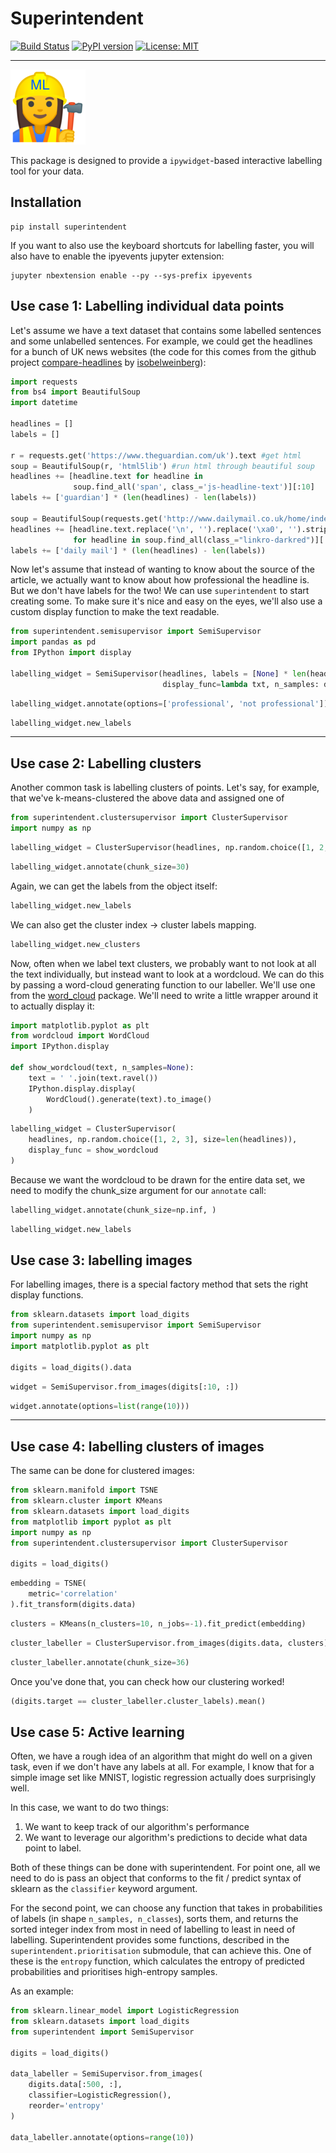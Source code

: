
# Superintendent

[![Build Status](https://travis-ci.org/janfreyberg/superintendent.svg?branch=master)](https://travis-ci.org/janfreyberg/superintendent)
[![PyPI version](https://badge.fury.io/py/superintendent.svg)](https://badge.fury.io/py/superintendent)
[![License: MIT](https://img.shields.io/badge/License-MIT-yellow.svg)](https://opensource.org/licenses/MIT)


---

![](logo.png)

This package is designed to provide a `ipywidget`-based interactive labelling tool for your data.

## Installation

```
pip install superintendent
```

If you want to also use the keyboard shortcuts for labelling faster, you will
also have to enable the ipyevents jupyter extension:

```
jupyter nbextension enable --py --sys-prefix ipyevents
```


## Use case 1: Labelling individual data points

Let's assume we have a text dataset that contains some labelled sentences and
some unlabelled sentences. For example, we could get the headlines for a bunch
of UK news websites (the code for this comes from the github project
[compare-headlines](https://github.com/isobelweinberg/compare-headlines/blob/master/scrape-headlines.ipynb)
by [isobelweinberg](https://github.com/isobelweinberg)):

```python
import requests
from bs4 import BeautifulSoup
import datetime

headlines = []
labels = []

r = requests.get('https://www.theguardian.com/uk').text #get html
soup = BeautifulSoup(r, 'html5lib') #run html through beautiful soup
headlines += [headline.text for headline in
              soup.find_all('span', class_='js-headline-text')][:10]
labels += ['guardian'] * (len(headlines) - len(labels))

soup = BeautifulSoup(requests.get('http://www.dailymail.co.uk/home/index.html').text, 'html5lib')
headlines += [headline.text.replace('\n', '').replace('\xa0', '').strip()
              for headline in soup.find_all(class_="linkro-darkred")][:10]
labels += ['daily mail'] * (len(headlines) - len(labels))

```

Now let's assume that instead of wanting to know about the source of the
article, we actually want to know about how professional the headline is. But we
don't have labels for the two! We can use `superintendent` to start creating
some. To make sure it's nice and easy on the eyes, we'll also use a custom
display function to make the text readable.

```python
from superintendent.semisupervisor import SemiSupervisor
import pandas as pd
from IPython import display

labelling_widget = SemiSupervisor(headlines, labels = [None] * len(headlines),
                                  display_func=lambda txt, n_samples: display.display(display.HTML(txt[0])))
```


```python
labelling_widget.annotate(options=['professional', 'not professional'])
```


```python
labelling_widget.new_labels
```

---

## Use case 2: Labelling clusters

Another common task is labelling clusters of points. Let's say, for example,
that we've k-means-clustered the above data and assigned one of

```python
from superintendent.clustersupervisor import ClusterSupervisor
import numpy as np
```


```python
labelling_widget = ClusterSupervisor(headlines, np.random.choice([1, 2, 3], size=len(headlines)))
```


```python
labelling_widget.annotate(chunk_size=30)
```

Again, we can get the labels from the object itself:


```python
labelling_widget.new_labels
```

We can also get the cluster index -> cluster labels mapping.


```python
labelling_widget.new_clusters
```

Now, often when we label text clusters, we probably want to not look at all the
text individually, but instead want to look at a wordcloud. We can do this by
passing a word-cloud generating function to our labeller. We'll use one from the
[word_cloud](https://github.com/amueller/word_cloud) package. We'll need to
write a little wrapper around it to actually display it:

```python
import matplotlib.pyplot as plt
from wordcloud import WordCloud
import IPython.display

def show_wordcloud(text, n_samples=None):
    text = ' '.join(text.ravel())
    IPython.display.display(
        WordCloud().generate(text).to_image()
    )
```


```python
labelling_widget = ClusterSupervisor(
    headlines, np.random.choice([1, 2, 3], size=len(headlines)),
    display_func = show_wordcloud
)
```

Because we want the wordcloud to be drawn for the entire data set, we need to
modify the chunk_size argument for our `annotate` call:

```python
labelling_widget.annotate(chunk_size=np.inf, )
```


```python
labelling_widget.new_labels
```

## Use case 3: labelling images

For labelling images, there is a special factory method that sets the right display functions.


```python
from sklearn.datasets import load_digits
from superintendent.semisupervisor import SemiSupervisor
import numpy as np
import matplotlib.pyplot as plt

digits = load_digits().data
```


```python
widget = SemiSupervisor.from_images(digits[:10, :])
```


```python
widget.annotate(options=list(range(10)))
```

---

## Use case 4: labelling clusters of images

The same can be done for clustered images:


```python
from sklearn.manifold import TSNE
from sklearn.cluster import KMeans
from sklearn.datasets import load_digits
from matplotlib import pyplot as plt
import numpy as np
from superintendent.clustersupervisor import ClusterSupervisor

digits = load_digits()
```


```python
embedding = TSNE(
    metric='correlation'
).fit_transform(digits.data)
```


```python
clusters = KMeans(n_clusters=10, n_jobs=-1).fit_predict(embedding)
```


```python
cluster_labeller = ClusterSupervisor.from_images(digits.data, clusters)
```


```python
cluster_labeller.annotate(chunk_size=36)
```

Once you've done that, you can check how our clustering worked!


```python
(digits.target == cluster_labeller.cluster_labels).mean()
```

## Use case 5: Active learning

Often, we have a rough idea of an algorithm that might do well on a given task, even if we don't have any labels at all. For example, I know that for a simple image set like MNIST, logistic regression actually does surprisingly well.

In this case, we want to do two things:
1. We want to keep track of our algorithm's performance
2. We want to leverage our algorithm's predictions to decide what data point to label.

Both of these things can be done with superintendent. For point one, all we need to do is pass an object that conforms to the fit / predict syntax of sklearn as the `classifier` keyword argument.

For the second point, we can choose any function that takes in probabilities of labels (in shape `n_samples, n_classes`), sorts them, and returns the sorted integer index from most in need of labelling to least in need of labelling. Superintendent provides some functions, described in the `superintendent.prioritisation` submodule, that can achieve this. One of these is the `entropy` function, which calculates the entropy of predicted probabilities and prioritises high-entropy samples.

As an example:

```python
from sklearn.linear_model import LogisticRegression
from sklearn.datasets import load_digits
from superintendent import SemiSupervisor

digits = load_digits()

data_labeller = SemiSupervisor.from_images(
    digits.data[:500, :],
    classifier=LogisticRegression(),
    reorder='entropy'
)

data_labeller.annotate(options=range(10))
```
